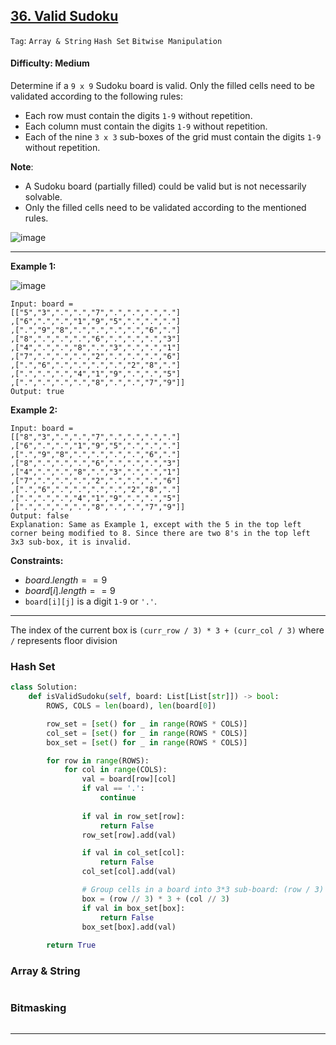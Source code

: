 ## [36. Valid Sudoku](https://leetcode.com/problems/valid-sudoku)

```Tag```: ```Array & String``` ```Hash Set``` ```Bitwise Manipulation```

#### Difficulty: Medium

Determine if a ```9 x 9``` Sudoku board is valid. Only the filled cells need to be validated according to the following rules:

- Each row must contain the digits ```1-9``` without repetition.
- Each column must contain the digits ```1-9``` without repetition.
- Each of the nine ```3 x 3``` sub-boxes of the grid must contain the digits ```1-9``` without repetition.

__Note__:

- A Sudoku board (partially filled) could be valid but is not necessarily solvable.
- Only the filled cells need to be validated according to the mentioned rules.

![image](https://github.com/quananhle/Python/assets/35042430/c4e01be1-1e04-479f-9191-576db90fab2d)

---

__Example 1:__

![image](https://upload.wikimedia.org/wikipedia/commons/thumb/f/ff/Sudoku-by-L2G-20050714.svg/250px-Sudoku-by-L2G-20050714.svg.png)
```
Input: board = 
[["5","3",".",".","7",".",".",".","."]
,["6",".",".","1","9","5",".",".","."]
,[".","9","8",".",".",".",".","6","."]
,["8",".",".",".","6",".",".",".","3"]
,["4",".",".","8",".","3",".",".","1"]
,["7",".",".",".","2",".",".",".","6"]
,[".","6",".",".",".",".","2","8","."]
,[".",".",".","4","1","9",".",".","5"]
,[".",".",".",".","8",".",".","7","9"]]
Output: true
```

__Example 2:__
```
Input: board = 
[["8","3",".",".","7",".",".",".","."]
,["6",".",".","1","9","5",".",".","."]
,[".","9","8",".",".",".",".","6","."]
,["8",".",".",".","6",".",".",".","3"]
,["4",".",".","8",".","3",".",".","1"]
,["7",".",".",".","2",".",".",".","6"]
,[".","6",".",".",".",".","2","8","."]
,[".",".",".","4","1","9",".",".","5"]
,[".",".",".",".","8",".",".","7","9"]]
Output: false
Explanation: Same as Example 1, except with the 5 in the top left corner being modified to 8. Since there are two 8's in the top left 3x3 sub-box, it is invalid.
```

__Constraints:__

- $board.length == 9$
- $board[i].length == 9$
- ```board[i][j]``` is a digit ```1-9``` or ```'.'```.


---

The index of the current box is ```(curr_row / 3) * 3 + (curr_col / 3)``` where ```/``` represents floor division

### Hash Set

```Python
class Solution:
    def isValidSudoku(self, board: List[List[str]]) -> bool:
        ROWS, COLS = len(board), len(board[0])

        row_set = [set() for _ in range(ROWS * COLS)]
        col_set = [set() for _ in range(ROWS * COLS)]
        box_set = [set() for _ in range(ROWS * COLS)]

        for row in range(ROWS):
            for col in range(COLS):
                val = board[row][col]
                if val == '.':
                    continue
                
                if val in row_set[row]:
                    return False
                row_set[row].add(val)

                if val in col_set[col]:
                    return False
                col_set[col].add(val)

                # Group cells in a board into 3*3 sub-board: (row / 3) * 3 + (col / 3)
                box = (row // 3) * 3 + (col // 3)
                if val in box_set[box]:
                    return False
                box_set[box].add(val)
                
        return True
```

### Array & String

```Python

```

### Bitmasking

```Python

```

---




